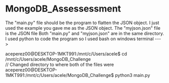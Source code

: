 # MongoDB_Assessessment
The "main.py" file should be the program to flatten the JSON object. 
I just used the example you gave me as the JSON object.
The "myjson.json" file is the JSON file
Both "main.py" and "myjson.json" are in the same directory.
I used python to code the program so I used bash on windows terminal  --->

aceperez00@DESKTOP-1MKT991:/mnt/c/Users/acele$ cd /mnt/c/Users/acele/MongoDB_Challenge  
// Changed directory to where both of the files were
aceperez00@DESKTOP-1MKT991:/mnt/c/Users/acele/MongoDB_Challenge$ python3 main.py
